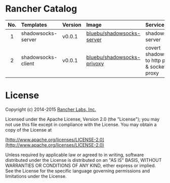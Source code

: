 # Rancher Catalog

| No.   | Templates | Version | Image | Service |
| :---: |   :---    |  :---   | :---  |   :---  |
| 1     | shadowsocks-server | v0.0.1 | [bluebu/shadowsocks-server](https://github.com/bluebu/shadowsocks-server) | shadowsocks server |
| 2     | shadowsocks-client | v0.0.1 | [bluebu/shadowsocks-privoxy](https://github.com/bluebu/shadowsocks-privoxy) | covert shadowsocks to http proxy & socket5 proxy |

# License
Copyright (c) 2014-2015 [Rancher Labs, Inc.](http://rancher.com)

Licensed under the Apache License, Version 2.0 (the "License");
you may not use this file except in compliance with the License.
You may obtain a copy of the License at

[http://www.apache.org/licenses/LICENSE-2.0](http://www.apache.org/licenses/LICENSE-2.0)

Unless required by applicable law or agreed to in writing, software
distributed under the License is distributed on an "AS IS" BASIS,
WITHOUT WARRANTIES OR CONDITIONS OF ANY KIND, either express or implied.
See the License for the specific language governing permissions and
limitations under the License.